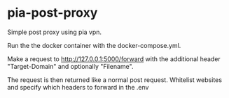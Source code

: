 # pia-post-proxy
Simple post proxy using pia vpn.

Run the the docker container with the docker-compose.yml.

Make a request to http://127.0.0.1:5000/forward with the additional header "Target-Domain" and optionally "Filename".

The request is then returned like a normal post request. Whitelist websites and specify which headers to forward in the .env